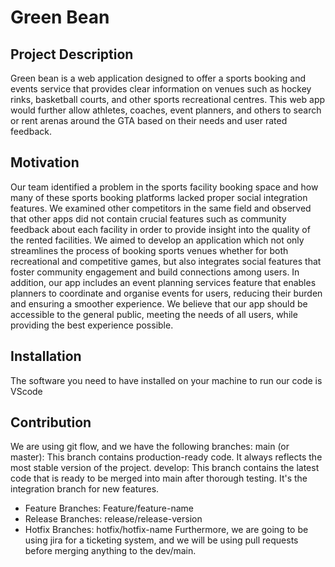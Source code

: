 # Green Bean

## Project Description
Green bean is a web application designed to offer a sports booking and events service that provides clear information on venues such as hockey rinks, basketball courts, and other sports recreational centres. This web app would further allow athletes, coaches, event planners, and others to search or rent arenas around the GTA based on their needs and user rated feedback.

## Motivation
Our team identified a problem in the sports facility booking space and how many of these sports booking platforms lacked proper social integration features. We examined other competitors in the same field and observed that other apps did not contain crucial features such as community feedback about each facility in order to provide insight into the quality of the rented facilities. We aimed to develop an application which not only streamlines the process of booking sports venues whether for both recreational and competitive games, but also integrates social features that foster community engagement and build connections among users. In addition, our app includes an event planning services feature that enables planners to coordinate and organise events for users, reducing their burden and ensuring a smoother experience. We believe that our app should be accessible to the general public, meeting the needs of all users, while providing the best experience possible.

## Installation
The software you need to have installed on your machine to run our code is VScode

## Contribution
We are using git flow, and we have the following branches: 
main (or master): This branch contains production-ready code. It always reflects the most stable version of the project.
develop: This branch contains the latest code that is ready to be merged into main after thorough testing. It's the integration branch for new features.
* Feature Branches: Feature/feature-name
* Release Branches: release/release-version
* Hotfix Branches: hotfix/hotfix-name
Furthermore, we are going to be using jira for a ticketing system, and we will be using pull requests before merging anything to the dev/main.
